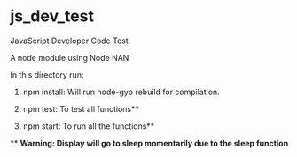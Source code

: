 # js_dev_test
JavaScript Developer Code Test

A node module using Node NAN

In this directory run:

1. npm install: Will run node-gyp rebuild for compilation.

2. npm test: To test all functions**

3. npm start: To run all the functions**

** **Warning: Display will go to sleep momentarily due to the sleep function**